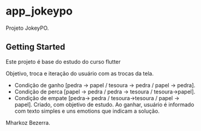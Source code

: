 # app_jokeypo

Projeto JokeyPO.

## Getting Started

Este projeto é base do estudo do curso flutter

Objetivo, troca e iteração do usuário com as trocas da tela.
   * Condição de ganho [pedra -> papel / tesoura -> pedra / papel -> pedra].
   * Condição de perca [papel -> pedra / pedra -> tesoura / tesoura->papel].
   * Condição de empate [pedra-> pedra / tesoura->tesoura / papel -> papel].
Criado, com objetivo de estudo.
Ao ganhar, usuário é informado com texto simples e uns emotions que indicam a solução.

Mharkoz Bezerra.
